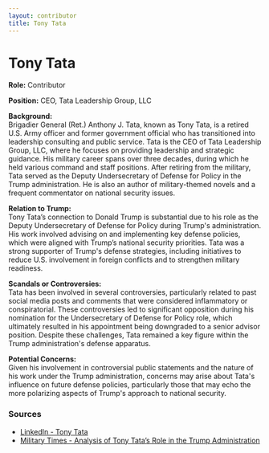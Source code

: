 ```yaml
---
layout: contributor
title: Tony Tata
---
```


# Tony Tata

**Role:** Contributor

**Position:** CEO, Tata Leadership Group, LLC

**Background:**  
Brigadier General (Ret.) Anthony J. Tata, known as Tony Tata, is a retired U.S. Army officer and former government official who has transitioned into leadership consulting and public service. Tata is the CEO of Tata Leadership Group, LLC, where he focuses on providing leadership and strategic guidance. His military career spans over three decades, during which he held various command and staff positions. After retiring from the military, Tata served as the Deputy Undersecretary of Defense for Policy in the Trump administration. He is also an author of military-themed novels and a frequent commentator on national security issues.

**Relation to Trump:**  
Tony Tata’s connection to Donald Trump is substantial due to his role as the Deputy Undersecretary of Defense for Policy during Trump's administration. His work involved advising on and implementing key defense policies, which were aligned with Trump’s national security priorities. Tata was a strong supporter of Trump's defense strategies, including initiatives to reduce U.S. involvement in foreign conflicts and to strengthen military readiness.

**Scandals or Controversies:**  
Tata has been involved in several controversies, particularly related to past social media posts and comments that were considered inflammatory or conspiratorial. These controversies led to significant opposition during his nomination for the Undersecretary of Defense for Policy role, which ultimately resulted in his appointment being downgraded to a senior advisor position. Despite these challenges, Tata remained a key figure within the Trump administration's defense apparatus.

**Potential Concerns:**  
Given his involvement in controversial public statements and the nature of his work under the Trump administration, concerns may arise about Tata's influence on future defense policies, particularly those that may echo the more polarizing aspects of Trump's approach to national security.

### Sources
- [LinkedIn - Tony Tata](https://www.linkedin.com/in/tony-tata-3b4a661b)
- [Military Times - Analysis of Tony Tata’s Role in the Trump Administration](https://www.militarytimes.com)
